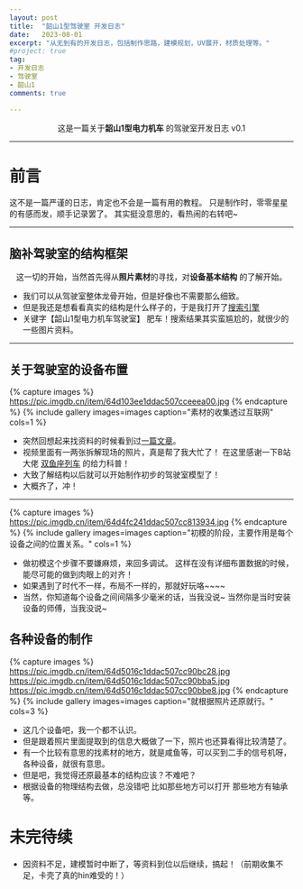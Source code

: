 ```yaml
---
layout: post
title:  "韶山1型驾驶室 开发日志"
date:   2023-08-01
excerpt: "从无到有的开发日志，包括制作思路，建模规划，UV展开，材质处理等。"
#project: true
tag:
- 开发日志 
- 驾驶室
- 韶山1
comments: true

--- 
```

    
<center>这是一篇关于<b>韶山1型电力机车</b> 的驾驶室开发日志 v0.1</center>
     


---

# 前言 

这不是一篇严谨的日志，肯定也不会是一篇有用的教程。
只是制作时，零零星星的有感而发，顺手记录罢了。
其实挺没意思的，看热闹的右转吧~

---

## 脑补驾驶室的结构框架

<center>这一切的开始，当然首先得从<b>照片素材</b>的寻找，对<b>设备基本结构</b> 的了解开始。</center>

* 我们可以从驾驶室整体龙骨开始，但是好像也不需要那么细致。
* 但是我还是想看看真实的结构是什么样子的，于是我打开了[搜索引擎](https://www.google.com/)
* 关键字【韶山1型电力机车驾驶室】 肥车！搜索结果其实蛮尴尬的，就很少的一些图片资料。

---

## 关于驾驶室的设备布置

{% capture images %}
	https://pic.imgdb.cn/item/64d103ee1ddac507cceeea00.jpg
{% endcapture %}
{% include gallery images=images caption="素材的收集透过互联网" cols=1 %}

* 突然回想起来找资料的时候看到过[一篇文章](https://www.bilibili.com/video/BV1Yf4y1V76o)。
* 视频里面有一两张拆解现场的照片，真是帮了我大忙了！  在这里感谢一下B站大佬 [双鱼座列车](https://space.bilibili.com/1264921406) 的给力科普！
* 大致了解结构以后就可以开始制作初步的驾驶室模型了！
* 大概齐了，冲！

---

{% capture images %}
	https://pic.imgdb.cn/item/64d4fc241ddac507cc813934.jpg
{% endcapture %}
{% include gallery images=images caption="初模的阶段，主要作用是每个设备之间的位置关系。" cols=1 %}

* 做初模这个步骤不要嫌麻烦，来回多调试。 这样在没有详细布置数据的时候，能尽可能的做到肉眼上的对齐！
* 如果遇到了时代不一样，布局不一样的，那就好玩咯~~~~
* 当然，你知道每个设备之间间隔多少毫米的话，当我没说~  当然你是当时安装设备的师傅，当我没说~   

## 各种设备的制作

{% capture images %}
	https://pic.imgdb.cn/item/64d5016c1ddac507cc90bc28.jpg
	https://pic.imgdb.cn/item/64d5016c1ddac507cc90bba5.jpg
	https://pic.imgdb.cn/item/64d5016c1ddac507cc90bbe8.jpg
{% endcapture %}
{% include gallery images=images caption="就根据照片还原就行。" cols=3 %}

* 这几个设备吧，我一个都不认识。
* 但是跟着照片里面提取到的信息大概做了一下，照片也还算看得比较清楚了。
* 有一个比较有意思的找素材的地方，就是咸鱼等，可以买到二手的信号机呀，各种设备，就很有意思。
* 但是吧，我觉得还原最基本的结构应该？不难吧？
* 根据设备的物理结构去做，总没错吧  比如那些地方可以打开 那些地方有轴承等。

# 未完待续
* 因资料不足，建模暂时中断了，等资料到位以后继续，搞起！（前期收集不足，卡壳了真的hin难受的！）